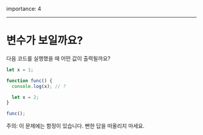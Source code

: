 importance: 4

---

# 변수가 보일까요?

다음 코드를 실행했을 때 어떤 값이 출력될까요?

```js
let x = 1;

function func() {
  console.log(x); // ?

  let x = 2;
}

func();
```

주의: 이 문제에는 함정이 있습니다. 뻔한 답을 떠올리지 마세요.
